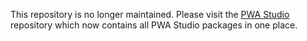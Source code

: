 This repository is no longer maintained. Please visit the [PWA Studio](https://github.com/magento-research/pwa-studio) repository which now contains all PWA Studio packages in one place.
